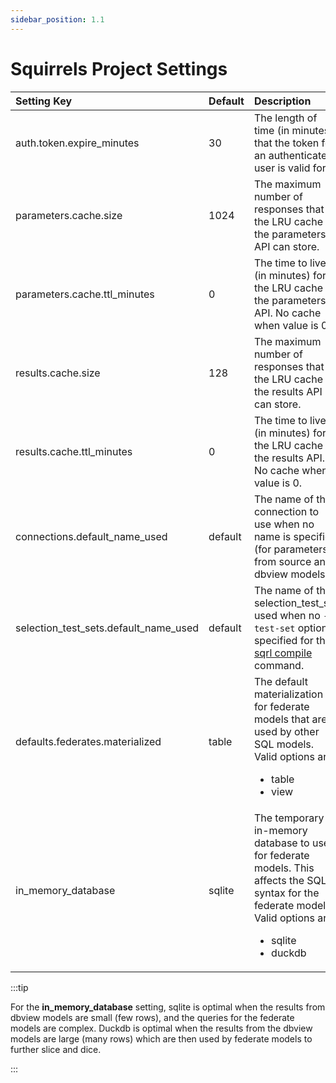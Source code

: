 ```yaml
---
sidebar_position: 1.1
---
```


# Squirrels Project Settings

|Setting Key|Default|Description|
|:----------|:------|:----------|
|auth.token.expire_minutes|30|The length of time (in minutes) that the token for an authenticated user is valid for.|
|parameters.cache.size|1024|The maximum number of responses that the LRU cache of the parameters API can store.|
|parameters.cache.ttl_minutes|0|The time to live (in minutes) for the LRU cache of the parameters API. No cache when value is 0.|
|results.cache.size|128|The maximum number of responses that the LRU cache of the results API can store.|
|results.cache.ttl_minutes|0|The time to live (in minutes) for the LRU cache of the results API. No cache when value is 0.|
|connections.default_name_used|default|The name of the connection to use when no name is specified (for parameters from source and dbview models).|
|selection_test_sets.default_name_used|default|The name of the selection_test_set used when no `--test-set` option is specified for the [sqrl compile](../cli/compile) command.|
|defaults.federates.materialized|table|The default materialization for federate models that are used by other SQL models. Valid options are: <ul><li>table</li><li>view</li></ul>|
|in_memory_database|sqlite|The temporary in-memory database to use for federate models. This affects the SQL syntax for the federate models. Valid options are: <ul><li>sqlite</li><li>duckdb</li></ul>|

:::tip

For the **in_memory_database** setting, sqlite is optimal when the results from dbview models are small (few rows), and the queries for the federate models are complex. Duckdb is optimal when the results from the dbview models are large (many rows) which are then used by federate models to further slice and dice.

:::
